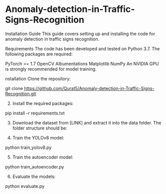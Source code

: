 # Anomaly-detection-in-Traffic-Signs-Recognition

Installation Guide
This guide covers setting up and installing the code for anomaly detection in traffic signs recognition.

Requirements
The code has been developed and tested on Python 3.7. The following packages are required:

PyTorch >= 1.7
OpenCV
Albumentations
Matplotlib
NumPy
An NVIDIA GPU is strongly recommended for model training.

nstallation
Clone the repository:
<!---->
git clone https://github.com/Qurat5/Anomaly-detection-in-Traffic-Signs-Recognition.git

2.  Install the required packages:
<!---->
pip install -r requirements.txt

3.  Download the dataset from [LINK] and extract it into the data folder. The folder structure should be:

<!---->

4.  Train the YOLOv8 model:
<!---->
python train_yolov8.py


5.  Train the autoencoder model:
<!---->
python train_autoencoder.py

6.   Evaluate the models:
<!---->
python evaluate.py
